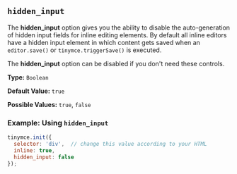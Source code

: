 ## `hidden_input`

The **hidden_input** option gives you the ability to disable the auto-generation of hidden input fields for inline editing elements. By default all inline editors have a hidden input element in which content gets saved when an `editor.save()` or `tinymce.triggerSave()` is executed.

The **hidden_input** option can be disabled if you don't need these controls.

**Type:** `Boolean`

**Default Value:** `true`

**Possible Values:** `true`, `false`

### Example: Using `hidden_input`

```js
tinymce.init({
  selector: 'div',  // change this value according to your HTML
  inline: true,
  hidden_input: false
});
```
